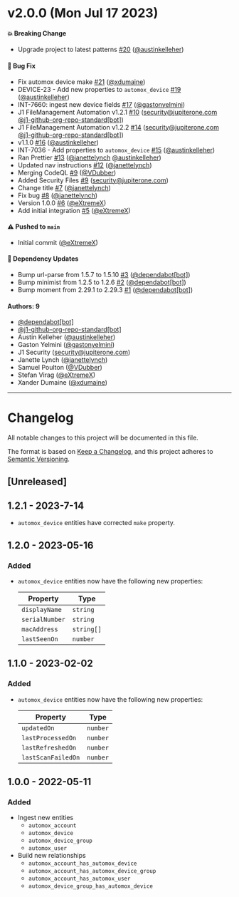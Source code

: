 # v2.0.0 (Mon Jul 17 2023)

#### 💥 Breaking Change

- Upgrade project to latest patterns [#20](https://github.com/JupiterOne/graph-automox/pull/20) ([@austinkelleher](https://github.com/austinkelleher))

#### 🐛 Bug Fix

- Fix automox device make [#21](https://github.com/JupiterOne/graph-automox/pull/21) ([@xdumaine](https://github.com/xdumaine))
- DEVICE-23 - Add new properties to `automox_device` [#19](https://github.com/JupiterOne/graph-automox/pull/19) ([@austinkelleher](https://github.com/austinkelleher))
- INT-7660: ingest new device fields [#17](https://github.com/JupiterOne/graph-automox/pull/17) ([@gastonyelmini](https://github.com/gastonyelmini))
- J1 FileManagement Automation v1.2.1 [#10](https://github.com/JupiterOne/graph-automox/pull/10) (security@jupiterone.com [@j1-github-org-repo-standard[bot]](https://github.com/j1-github-org-repo-standard[bot]))
- J1 FileManagement Automation v1.2.2 [#14](https://github.com/JupiterOne/graph-automox/pull/14) (security@jupiterone.com [@j1-github-org-repo-standard[bot]](https://github.com/j1-github-org-repo-standard[bot]))
- v1.1.0 [#16](https://github.com/JupiterOne/graph-automox/pull/16) ([@austinkelleher](https://github.com/austinkelleher))
- INT-7036 - Add properties to `automox_device` [#15](https://github.com/JupiterOne/graph-automox/pull/15) ([@austinkelleher](https://github.com/austinkelleher))
- Ran Prettier [#13](https://github.com/JupiterOne/graph-automox/pull/13) ([@janettelynch](https://github.com/janettelynch) [@austinkelleher](https://github.com/austinkelleher))
- Updated nav instructions [#12](https://github.com/JupiterOne/graph-automox/pull/12) ([@janettelynch](https://github.com/janettelynch))
- Merging CodeQL [#9](https://github.com/JupiterOne/graph-automox/pull/9) ([@VDubber](https://github.com/VDubber))
- Added Security Files [#9](https://github.com/JupiterOne/graph-automox/pull/9) (security@jupiterone.com)
- Change title [#7](https://github.com/JupiterOne/graph-automox/pull/7) ([@janettelynch](https://github.com/janettelynch))
- Fix bug [#8](https://github.com/JupiterOne/graph-automox/pull/8) ([@janettelynch](https://github.com/janettelynch))
- Version 1.0.0 [#6](https://github.com/JupiterOne/graph-automox/pull/6) ([@eXtremeX](https://github.com/eXtremeX))
- Add initial integration [#5](https://github.com/JupiterOne/graph-automox/pull/5) ([@eXtremeX](https://github.com/eXtremeX))

#### ⚠️ Pushed to `main`

- Initial commit ([@eXtremeX](https://github.com/eXtremeX))

#### 🔩 Dependency Updates

- Bump url-parse from 1.5.7 to 1.5.10 [#3](https://github.com/JupiterOne/graph-automox/pull/3) ([@dependabot[bot]](https://github.com/dependabot[bot]))
- Bump minimist from 1.2.5 to 1.2.6 [#2](https://github.com/JupiterOne/graph-automox/pull/2) ([@dependabot[bot]](https://github.com/dependabot[bot]))
- Bump moment from 2.29.1 to 2.29.3 [#1](https://github.com/JupiterOne/graph-automox/pull/1) ([@dependabot[bot]](https://github.com/dependabot[bot]))

#### Authors: 9

- [@dependabot[bot]](https://github.com/dependabot[bot])
- [@j1-github-org-repo-standard[bot]](https://github.com/j1-github-org-repo-standard[bot])
- Austin Kelleher ([@austinkelleher](https://github.com/austinkelleher))
- Gaston Yelmini ([@gastonyelmini](https://github.com/gastonyelmini))
- J1 Security (security@jupiterone.com)
- Janette Lynch ([@janettelynch](https://github.com/janettelynch))
- Samuel Poulton ([@VDubber](https://github.com/VDubber))
- Stefan Virag ([@eXtremeX](https://github.com/eXtremeX))
- Xander Dumaine ([@xdumaine](https://github.com/xdumaine))

---

# Changelog

All notable changes to this project will be documented in this file.

The format is based on [Keep a Changelog](https://keepachangelog.com/en/1.0.0/),
and this project adheres to
[Semantic Versioning](https://semver.org/spec/v2.0.0.html).

## [Unreleased]

## 1.2.1 - 2023-7-14

- `automox_device` entities have corrected `make` property.

## 1.2.0 - 2023-05-16

### Added

- `automox_device` entities now have the following new properties:

  | Property       | Type       |
  | -------------- | ---------- |
  | `displayName`  | `string`   |
  | `serialNumber` | `string`   |
  | `macAddress`   | `string[]` |
  | `lastSeenOn`   | `number`   |

## 1.1.0 - 2023-02-02

### Added

- `automox_device` entities now have the following new properties:

  | Property           | Type     |
  | ------------------ | -------- |
  | `updatedOn`        | `number` |
  | `lastProcessedOn`  | `number` |
  | `lastRefreshedOn`  | `number` |
  | `lastScanFailedOn` | `number` |

## 1.0.0 - 2022-05-11

### Added

- Ingest new entities
  - `automox_account`
  - `automox_device`
  - `automox_device_group`
  - `automox_user`
- Build new relationships
  - `automox_account_has_automox_device`
  - `automox_account_has_automox_device_group`
  - `automox_account_has_automox_user`
  - `automox_device_group_has_automox_device`
